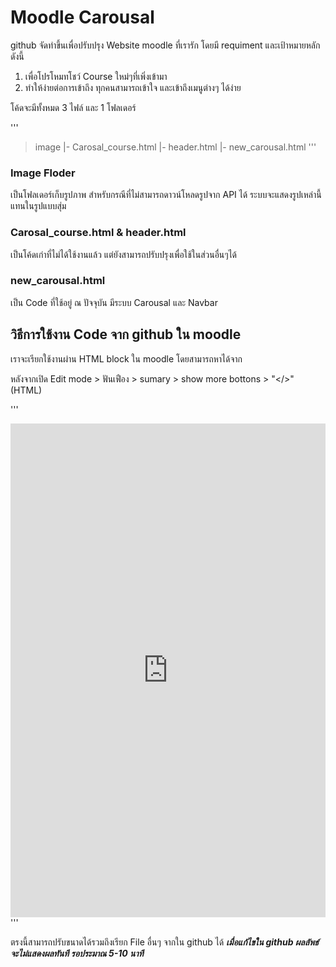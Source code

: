 # Moodle Carousal 

github จัดทำขึ้นเพื่อปรับปรุง Website moodle ที่เรารัก โดยมี requiment และเป้าหมายหลักดังนี้ 
1. เพื่อโปรโหมทโชว์ Course ใหม่ๆที่เพิ่งเข้ามา
2. ทำให้ง่ายต่อการเข้าถึง ทุกคนสามารถเข้าใจ และเข้าถึงเมนูต่างๆ ได้ง่าย

โค้ดจะมีทั้งหมด 3 ไฟล์ และ 1 โฟลเดอร์

'''
> image 
|- Carosal_course.html
|- header.html
|- new_carousal.html
'''

### Image Floder 
เป็นโฟลเดอร์เก็บรูปภาพ สำหรับกรณีที่ไม่สามารถดาวน์โหลดรูปจาก API ได้ ระบบจะแสดงรูปเหล่านี้แทนในรูปแบบสุ่ม

### Carosal_course.html & header.html
เป็นโค้ดเก่าที่ไม่ได้ใช้งานแล้ว แต่ยังสามารถปรับปรุงเพื่อใช้ในส่วนอื่นๆได้

### new_carousal.html
เป็น Code ที่ใช้อยู่ ณ ปัจจุบัน มีระบบ Carousal และ Navbar


## วิธีการใช้งาน Code จาก github ใน moodle
เราจะเรียกใช้งานผ่าน HTML block ใน moodle โดยสามารถหาได้จาก

หลังจากเปิด Edit mode > ฟันเฟือง > sumary > show more bottons > "</>" (HTML)

'''
<div style="width: 100%; height:790px; overflow: hidden;  background: #f8f9fa; font-family: -apple-system, BlinkMacSystemFont, 'Segoe UI', sans-serif;">
    <iframe src="https://PedThong.github.io/API_moodle_Get_Course/new_carousal.html" title="PR Courses" loading="lazy" scrolling="no" style="width: 100%; height: 100%; border: none; overflow: hidden;">
    </iframe>
</div>
'''

ตรงนี้สามารถปรับขนาดได้รวมถึงเรียก File อื่นๆ จากใน github ได้ ***เมื่อแก้ไขใน github ผลลัพธ์จะไม่แสดงผลทันที รอประมาณ 5-10 นาที***





